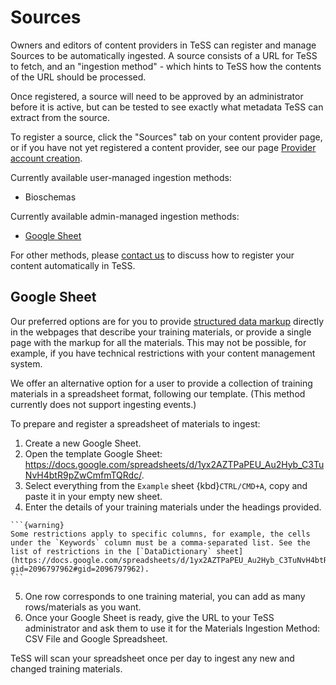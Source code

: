 # Sources

Owners and editors of content providers in TeSS can register and manage Sources to be automatically ingested. A source consists of a URL for TeSS to fetch, and an "ingestion method" - which hints to TeSS how the contents of the URL should be processed.

Once registered, a source will need to be approved by an administrator before it is active, but can be tested to see exactly what metadata TeSS can extract from the source.

To register a source, click the "Sources" tab on your content provider page, or if you have not yet registered a content provider, see our page [Provider account creation](../accounts/provider).

Currently available user-managed ingestion methods:

- Bioschemas

Currently available admin-managed ingestion methods:

- [Google Sheet](#google-sheet)

For other methods, please [contact us](https://tess.elixir-europe.org/about/us#contact) to discuss how to register your content automatically in TeSS.

## Google Sheet

Our preferred options are for you to provide [structured data markup](structured-data-types) directly in the webpages that describe your training materials, or provide a single page with the markup for all the materials. This may not be possible, for example, if you have technical restrictions with your content management system.

We offer an alternative option for a user to provide a collection of training materials in a spreadsheet format, following our template. (This method currently does not support ingesting events.)  

To prepare and register a spreadsheet of materials to ingest:

1. Create a new Google Sheet.
2. Open the template Google Sheet: https://docs.google.com/spreadsheets/d/1yx2AZTPaPEU_Au2Hyb_C3TuNvH4btR9pZwCmfmTQRdc/.
3. Select everything from the `Example` sheet {kbd}`CTRL/CMD+A`, copy and paste it in your empty new sheet.
4. Enter the details of your training materials under the headings provided. 
  ````{margin}
  ```{warning}
  Some restrictions apply to specific columns, for example, the cells under the `Keywords` column must be a comma-separated list. See the list of restrictions in the [`DataDictionary` sheet](https://docs.google.com/spreadsheets/d/1yx2AZTPaPEU_Au2Hyb_C3TuNvH4btR9pZwCmfmTQRdc/edit?gid=2096797962#gid=2096797962).
  ```
  ````
5. One row corresponds to one training material, you can add as many rows/materials as you want.
6. Once your Google Sheet is ready, give the URL to your TeSS administrator and ask them to use it for the Materials Ingestion Method: CSV File and Google Spreadsheet.

TeSS will scan your spreadsheet once per day to ingest any new and changed training materials.